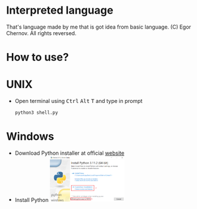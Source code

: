 # Interpreted language
That's language made by me that is got idea from basic language.
(C) Egor Chernov. All rights reversed.
# How to use?
# UNIX
- Open terminal using <kbd>Ctrl</kbd> <kbd>Alt</kbd> <kbd>T</kbd> and type in prompt
    ```sh
    python3 shell.py
    ```
# Windows
- Download Python installer at official [website](https://python.org/)
- Install Python
[<img width="200" alt="github_tutorial_windows.png" src="con/img/github_tutorial_windows.png">](con/img/github_tutorial_windows.png)
